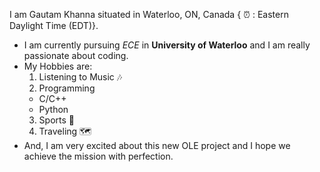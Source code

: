 I am Gautam Khanna situated in Waterloo, ON, Canada { ⏰ : Eastern Daylight Time (EDT)}.
* I am currently pursuing *ECE* in **University of Waterloo** and I am really passionate about coding.
* My Hobbies are:
  1. Listening to Music 🎶
  2. Programming
    * C/C++
    * Python
  3. Sports 🏓
  4. Traveling 🗺️
* And, I am very excited about this new OLE project and I hope we achieve the mission with perfection.
